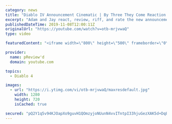 ```yaml
---
category: news
title: "Diablo IV Announcement Cinematic | By Three They Come Reaction / Review / Rating"
excerpt: "Adam and Jay react, review, riff, and rate the new announcement cinematic everyone wanted to see last year at Blizzcon, Diablo IV 'By Three They Come'."
publishedDateTime: 2019-11-08T12:00:11Z
originalUrl: "https://youtube.com/watch?v=otb-mrjvwaQ"
type: video

featuredContent: "<iframe width=\"800\" height=\"500\" frameborder=\"0\" src=\"https://www.youtube.com/embed/otb-mrjvwaQ\" allow=\"accelerometer; autoplay; encrypted-media; gyroscope; picture-in-picture\" allowfullscreen></iframe>"

provider:
  name: pReview'd
  domain: youtube.com

topics:
  - Diablo 4

images:
  - url: "https://i.ytimg.com/vi/otb-mrjvwaQ/maxresdefault.jpg"
    width: 1280
    height: 720
    isCached: true

secured: "pQ2Y1q5v94KJOapXo9guvH1QOmzyjoNUunN4vvITntpI33hjuGezXAK5d+DqEavM0aEBHTJE7NbdAEP7c365z61P/BdURTCJXMwyPU3RMsRGVPZY13l0igG3KeuhGglony6pcAC0XBWwRgCV1PEA+EU1QXHrfkDL3OcJ4Xv8u5HTXQW3NEmGqRXhGi2JZIspb+AHvxMCR3/eDwLoWMxcLq/E1h41rwUurCv6qnOspOkvles1oA6N5TzvTrLi/sxBZSnAOnP+UqXnlMGiw6+3JqbDjIjlqhhpJ7ZpyDDSYJP7R5jTq0j38iwSfoBtKb4e/0NL4z8LvGOq0+Mi7PWUg9SwG09bYAj53I4L+oGljFe9wSxuYmQKycXhLzmlwMCjdCy5WPH0TXl3fjZxPUp6jEXF7fjccigTlP1qyPsRI70r7SRmVN/jhv4jtJu6LT8d;A2a1pF1fkcRoT3vCXERmRw=="
---
```


